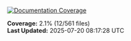 <!-- Documentation Coverage Badge - Auto-generated by pre-commit hook -->
[![Documentation Coverage](https://img.shields.io/badge/Documentation%20Coverage-2.1%25-red?style=flat&logo=gitbook&logoColor=white)](./documentation-coverage-report.html)

**Coverage:** 2.1% (12/561 files)  
**Last Updated:** 2025-07-20 08:17:28 UTC
